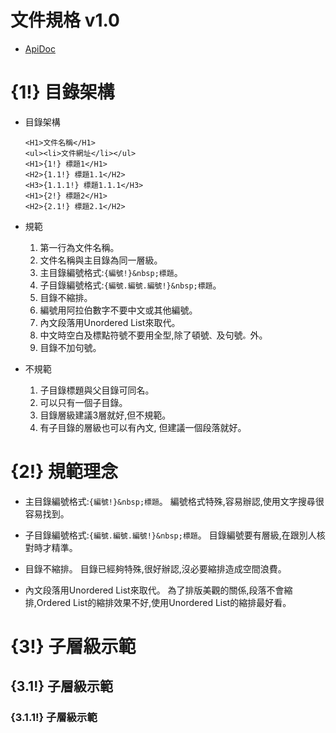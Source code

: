 # 文件規格 v1.0

* [ApiDoc](https://github.com/kiloath/ApiDoc)

# {1!} 目錄架構

* 目錄架構
  
  ```
  <H1>文件名稱</H1>
  <ul><li>文件網址</li></ul>
  <H1>{1!} 標題1</H1>
  <H2>{1.1!} 標題1.1</H2>
  <H3>{1.1.1!} 標題1.1.1</H3>
  <H1>{2!} 標題2</H1>
  <H2>{2.1!} 標題2.1</H2>
  ```

* 規範
  
  1. 第一行為文件名稱。
  2. 文件名稱與主目錄為同一層級。
  3. 主目錄編號格式:`{編號!}&nbsp;標題`。
  4. 子目錄編號格式:`{編號.編號.編號!}&nbsp;標題`。
  5. 目錄不縮排。
  6. 編號用阿拉伯數字不要中文或其他編號。
  7. 內文段落用Unordered List來取代。
  8. 中文時空白及標點符號不要用全型,除了頓號`、`及句號`。`外。
  9. 目錄不加句號。

* 不規範
  
  1. 子目錄標題與父目錄可同名。
  2. 可以只有一個子目錄。
  3. 目錄層級建議3層就好,但不規範。
  4. 有子目錄的層級也可以有內文, 但建議一個段落就好。

# {2!} 規範理念

- 主目錄編號格式:`{編號!}&nbsp;標題`。
  編號格式特殊,容易辦認,使用文字搜尋很容易找到。

- 子目錄編號格式:`{編號.編號.編號!}&nbsp;標題`。
  目錄編號要有層級,在跟別人核對時才精準。

- 目錄不縮排。
  目錄已經夠特殊,很好辦認,沒必要縮排造成空間浪費。

- 內文段落用Unordered List來取代。
  為了排版美觀的關係,段落不會縮排,Ordered List的縮排效果不好,使用Unordered List的縮排最好看。

# {3!} 子層級示範

## {3.1!} 子層級示範

### {3.1.1!} 子層級示範
